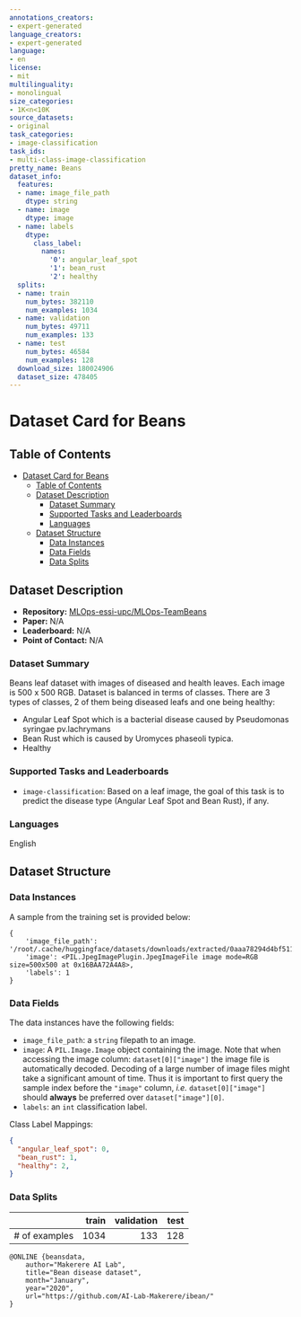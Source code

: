 ```yaml
---
annotations_creators:
- expert-generated
language_creators:
- expert-generated
language:
- en
license:
- mit
multilinguality:
- monolingual
size_categories:
- 1K<n<10K
source_datasets:
- original
task_categories:
- image-classification
task_ids:
- multi-class-image-classification
pretty_name: Beans
dataset_info:
  features:
  - name: image_file_path
    dtype: string
  - name: image
    dtype: image
  - name: labels
    dtype:
      class_label:
        names:
          '0': angular_leaf_spot
          '1': bean_rust
          '2': healthy
  splits:
  - name: train
    num_bytes: 382110
    num_examples: 1034
  - name: validation
    num_bytes: 49711
    num_examples: 133
  - name: test
    num_bytes: 46584
    num_examples: 128
  download_size: 180024906
  dataset_size: 478405
---
```


# Dataset Card for Beans

## Table of Contents
- [Dataset Card for Beans](#dataset-card-for-beans)
  - [Table of Contents](#table-of-contents)
  - [Dataset Description](#dataset-description)
    - [Dataset Summary](#dataset-summary)
    - [Supported Tasks and Leaderboards](#supported-tasks-and-leaderboards)
    - [Languages](#languages)
  - [Dataset Structure](#dataset-structure)
    - [Data Instances](#data-instances)
    - [Data Fields](#data-fields)
    - [Data Splits](#data-splits)

## Dataset Description

- **Repository:** [MLOps-essi-upc/MLOps-TeamBeans](https://github.com/MLOps-essi-upc/MLOps-TeamBeans)
- **Paper:** N/A
- **Leaderboard:** N/A
- **Point of Contact:** N/A

### Dataset Summary

Beans leaf dataset with images of diseased and health leaves. Each image is 500 x 500 RGB. Dataset is balanced in terms of classes. There are 3 types of classes, 2 of them being diseased leafs and one being healthy: 
- Angular Leaf Spot which is a bacterial disease caused by Pseudomonas syringae pv.lachrymans
- Bean Rust which is caused by Uromyces phaseoli typica. 
- Healthy

### Supported Tasks and Leaderboards

- `image-classification`: Based on a leaf image, the goal of this task is to predict the disease type (Angular Leaf Spot and Bean Rust), if any.

### Languages

English

## Dataset Structure

### Data Instances

A sample from the training set is provided below:

```
{
    'image_file_path': '/root/.cache/huggingface/datasets/downloads/extracted/0aaa78294d4bf5114f58547e48d91b7826649919505379a167decb629aa92b0a/train/bean_rust/bean_rust_train.109.jpg',
    'image': <PIL.JpegImagePlugin.JpegImageFile image mode=RGB size=500x500 at 0x16BAA72A4A8>,
    'labels': 1
}
```

### Data Fields

The data instances have the following fields:

- `image_file_path`: a `string` filepath to an image.
- `image`: A `PIL.Image.Image` object containing the image. Note that when accessing the image column: `dataset[0]["image"]` the image file is automatically decoded. Decoding of a large number of image files might take a significant amount of time. Thus it is important to first query the sample index before the `"image"` column, *i.e.* `dataset[0]["image"]` should **always** be preferred over `dataset["image"][0]`.
- `labels`: an `int` classification label.

Class Label Mappings:

```json
{
  "angular_leaf_spot": 0,
  "bean_rust": 1,
  "healthy": 2,
}
```

### Data Splits

 
|             |train|validation|test|
|-------------|----:|---------:|---:|
|# of examples|1034 |133       |128 |


```
@ONLINE {beansdata,
    author="Makerere AI Lab",
    title="Bean disease dataset",
    month="January",
    year="2020",
    url="https://github.com/AI-Lab-Makerere/ibean/"
}
```
